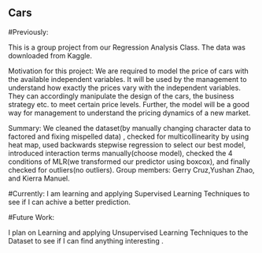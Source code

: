 ## Cars

#Previously:

This is a group project from our Regression Analysis Class. The data was downloaded from Kaggle.

Motivation for this project: 
We are required to model the price of cars with the available independent variables. It will be used by the management to understand how exactly the prices vary
with the independent variables. They can accordingly manipulate the design of the cars, the business strategy etc. to meet certain price levels. Further, the model will 
be a good way for management to understand the pricing dynamics of a new market.

Summary: We cleaned the dataset(by manually changing character data to factored and fixing mispelled data) , checked for multicollinearity by using heat map, 
used backwards stepwise regression to select our best model, introduced interaction terms manually(choose model), checked the 4 conditions of MLR(we transformed
our predictor using boxcox), and finally checked for outliers(no outliers).
Group members: Gerry Cruz,Yushan Zhao, and Kierra Manuel.


#Currently:
I am learning and applying Supervised Learning Techniques to see if I can achive a better prediction.

#Future Work:

I plan on Learning and applying Unsupervised Learning Techniques to the Dataset to see if I can find anything interesting .

